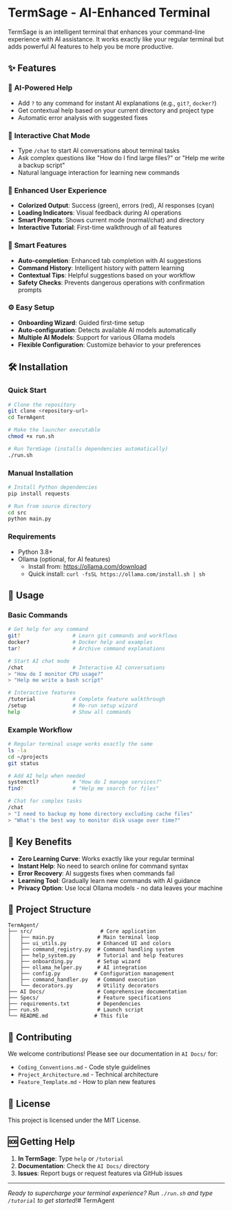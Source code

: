 # TermSage - AI-Enhanced Terminal

TermSage is an intelligent terminal that enhances your command-line experience with AI assistance. It works exactly like your regular terminal but adds powerful AI features to help you be more productive.

## ✨ Features

### 🤖 **AI-Powered Help**
- Add `?` to any command for instant AI explanations (e.g., `git?`, `docker?`)
- Get contextual help based on your current directory and project type
- Automatic error analysis with suggested fixes

### 💬 **Interactive Chat Mode**
- Type `/chat` to start AI conversations about terminal tasks
- Ask complex questions like "How do I find large files?" or "Help me write a backup script"
- Natural language interaction for learning new commands

### 🎨 **Enhanced User Experience**
- **Colorized Output**: Success (green), errors (red), AI responses (cyan)
- **Loading Indicators**: Visual feedback during AI operations
- **Smart Prompts**: Shows current mode (normal/chat) and directory
- **Interactive Tutorial**: First-time walkthrough of all features

### 🚀 **Smart Features**
- **Auto-completion**: Enhanced tab completion with AI suggestions
- **Command History**: Intelligent history with pattern learning
- **Contextual Tips**: Helpful suggestions based on your workflow
- **Safety Checks**: Prevents dangerous operations with confirmation prompts

### ⚙️ **Easy Setup**
- **Onboarding Wizard**: Guided first-time setup
- **Auto-configuration**: Detects available AI models automatically
- **Multiple AI Models**: Support for various Ollama models
- **Flexible Configuration**: Customize behavior to your preferences

## 🛠 Installation

### Quick Start
```bash
# Clone the repository
git clone <repository-url>
cd TermAgent

# Make the launcher executable
chmod +x run.sh

# Run TermSage (installs dependencies automatically)
./run.sh
```

### Manual Installation
```bash
# Install Python dependencies
pip install requests

# Run from source directory
cd src
python main.py
```

### Requirements
- Python 3.8+
- Ollama (optional, for AI features)
  - Install from: https://ollama.com/download
  - Quick install: `curl -fsSL https://ollama.com/install.sh | sh`

## 🚀 Usage

### Basic Commands
```bash
# Get help for any command
git?                 # Learn git commands and workflows
docker?              # Docker help and examples
tar?                 # Archive command explanations

# Start AI chat mode
/chat                # Interactive AI conversations
> "How do I monitor CPU usage?"
> "Help me write a bash script"

# Interactive features
/tutorial            # Complete feature walkthrough
/setup               # Re-run setup wizard
help                 # Show all commands
```

### Example Workflow
```bash
# Regular terminal usage works exactly the same
ls -la
cd ~/projects
git status

# Add AI help when needed
systemctl?           # "How do I manage services?"
find?                # "Help me search for files"

# Chat for complex tasks
/chat
> "I need to backup my home directory excluding cache files"
> "What's the best way to monitor disk usage over time?"
```

## 🎯 Key Benefits

- **Zero Learning Curve**: Works exactly like your regular terminal
- **Instant Help**: No need to search online for command syntax
- **Error Recovery**: AI suggests fixes when commands fail
- **Learning Tool**: Gradually learn new commands with AI guidance
- **Privacy Option**: Use local Ollama models - no data leaves your machine

## 📁 Project Structure

```
TermAgent/
├── src/                      # Core application
│   ├── main.py              # Main terminal loop  
│   ├── ui_utils.py          # Enhanced UI and colors
│   ├── command_registry.py  # Command handling system
│   ├── help_system.py       # Tutorial and help features
│   ├── onboarding.py        # Setup wizard
│   ├── ollama_helper.py     # AI integration
│   ├── config.py           # Configuration management
│   ├── command_handler.py   # Command execution
│   └── decorators.py        # Utility decorators
├── AI Docs/                 # Comprehensive documentation
├── Specs/                   # Feature specifications  
├── requirements.txt         # Dependencies
├── run.sh                   # Launch script
└── README.md               # This file
```

## 🤝 Contributing

We welcome contributions! Please see our documentation in `AI Docs/` for:
- `Coding_Conventions.md` - Code style guidelines
- `Project_Architecture.md` - Technical architecture
- `Feature_Template.md` - How to plan new features

## 📜 License

This project is licensed under the MIT License.

## 🆘 Getting Help

1. **In TermSage**: Type `help` or `/tutorial`
2. **Documentation**: Check the `AI Docs/` directory
3. **Issues**: Report bugs or request features via GitHub issues

---

*Ready to supercharge your terminal experience? Run `./run.sh` and type `/tutorial` to get started!*# TermAgent
